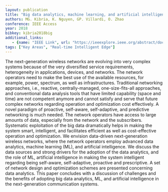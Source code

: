 ```yaml
---
layout: publication
title: "Big data analytics, machine learning, and artificial intelligence in next-generation wireless networks"
authors: MG. Kibria, K. Nguyen, GP. Villardi, O. Zhao
conference: IEEE Access
year: 2018
bibkey: kibria2018big
additional_links:
   - {name: "IEEE Link", url: "https://ieeexplore.ieee.org/abstract/document/8360430"}
tags: ["Key Areas", "Real-time Intelligent Edge"]
---
```

The next-generation wireless networks are evolving into very complex systems because of the very diversified service requirements, heterogeneity in applications, devices, and networks. The network operators need to make the best use of the available resources, for example, power, spectrum, as well as infrastructures. Traditional networking approaches, i.e., reactive, centrally-managed, one-size-fits-all approaches, and conventional data analysis tools that have limited capability (space and time) are not competent anymore and cannot satisfy and serve that future complex networks regarding operation and optimization cost effectively. A novel paradigm of proactive, self-aware, self-adaptive, and predictive networking is much needed. The network operators have access to large amounts of data, especially from the network and the subscribers. Systematic exploitation of the big data dramatically helps in making the system smart, intelligent, and facilitates efficient as well as cost-effective operation and optimization. We envision data-driven next-generation wireless networks, where the network operators employ advanced data analytics, machine learning (ML), and artificial intelligence. We discuss the data sources and strong drivers for the adoption of the data analytics, and the role of ML, artificial intelligence in making the system intelligent regarding being self-aware, self-adaptive, proactive and prescriptive. A set of network design and optimization schemes are presented concerning data analytics. This paper concludes with a discussion of challenges and the benefits of adopting big data analytics, ML, and artificial intelligence in the next-generation communication systems.